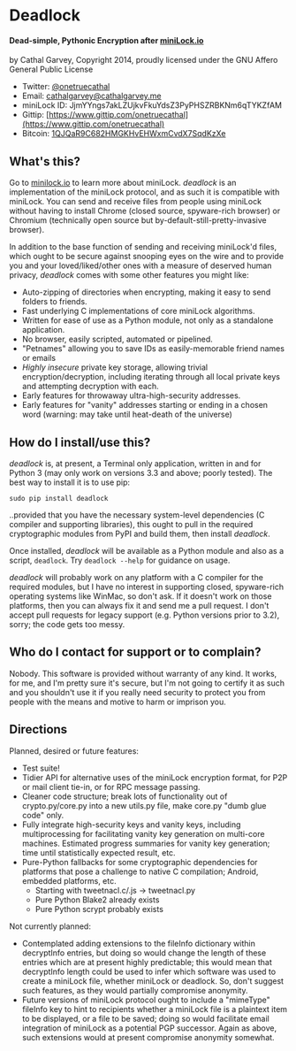 # Deadlock
#### Dead-simple, Pythonic Encryption after [miniLock.io](https://minilock.io)

by Cathal Garvey, Copyright 2014, proudly licensed under the GNU Affero General Public License

* Twitter: [@onetruecathal](https://twitter.com/onetruecathal)
* Email: [cathalgarvey@cathalgarvey.me](mailto:cathalgarvey@cathalgarvey.me)
* miniLock ID: JjmYYngs7akLZUjkvFkuYdsZ3PyPHSZRBKNm6qTYKZfAM
* Gittip: [https://www.gittip.com/onetruecathal](https://www.gittip.com/onetruecathal)
* Bitcoin: [1QJQaR9C682HMGKHvEHWxmCvdX7SqdKzXe](bitcoin://1QJQaR9C682HMGKHvEHWxmCvdX7SqdKzXe)

## What's this?
Go to [minilock.io](https://minilock.io) to learn more about miniLock. *deadlock*
is an implementation of the miniLock protocol, and as such it is compatible with
miniLock. You can send and receive files from people using miniLock without
having to install Chrome (closed source, spyware-rich browser) or Chromium
(technically open source but by-default-still-pretty-invasive browser).

In addition to the base function of sending and receiving miniLock'd files, which
ought to be secure against snooping eyes on the wire and to provide you and your
loved/liked/other ones with a measure of deserved human privacy, *deadlock* comes
with some other features you might like:

* Auto-zipping of directories when encrypting, making it easy to send folders to friends.
* Fast underlying C implementations of core miniLock algorithms.
* Written for ease of use as a Python module, not only as a standalone application.
* No browser, easily scripted, automated or pipelined.
* "Petnames" allowing you to save IDs as easily-memorable friend names or emails
* *Highly insecure* private key storage, allowing trivial encryption/decryption,
  including iterating through all local private keys and attempting decryption with each.
* Early features for throwaway ultra-high-security addresses.
* Early features for "vanity" addresses starting or ending in a chosen word (warning: may
  take until heat-death of the universe)

## How do I install/use this?
*deadlock* is, at present, a Terminal only application, written in and for Python 3
(may only work on versions 3.3 and above; poorly tested). The best way to install
it is to use pip: 

    sudo pip install deadlock
    
..provided that you have the necessary system-level dependencies (C compiler and
supporting libraries), this ought to pull in the required cryptographic modules
from PyPI and build them, then install *deadlock*.

Once installed, *deadlock* will be available as a Python module and also as a
script, `deadlock`. Try `deadlock --help` for guidance on usage.

*deadlock* will probably work on any platform with a C compiler for the required
modules, but I have no interest in supporting closed, spyware-rich operating systems
like WinMac, so don't ask. If it doesn't work on those platforms, then you can
always fix it and send me a pull request. I don't accept pull requests for legacy
support (e.g. Python versions prior to 3.2), sorry; the code gets too messy.

## Who do I contact for support or to complain?
Nobody. This software is provided without warranty of any kind. It works, for me,
and I'm pretty sure it's secure, but I'm not going to certify it as such and you
shouldn't use it if you really need security to protect you from people with the
means and motive to harm or imprison you.

## Directions
Planned, desired or future features:
* Test suite!
* Tidier API for alternative uses of the miniLock encryption format, for P2P or
  mail client tie-in, or for RPC message passing.
* Cleaner code structure; break lots of functionality out of crypto.py/core.py into
  a new utils.py file, make core.py "dumb glue code" only.
* Fully integrate high-security keys and vanity keys, including multiprocessing
  for facilitating vanity key generation on multi-core machines. Estimated progress
  summaries for vanity key generation; time until statistically expected result, etc.
* Pure-Python fallbacks for some cryptographic dependencies for platforms that pose
  a challenge to native C compilation; Android, embedded platforms, etc.
    - Starting with tweetnacl.c/.js -> tweetnacl.py
    - Pure Python Blake2 already exists
    - Pure Python scrypt probably exists

Not currently planned:

* Contemplated adding extensions to the fileInfo dictionary within decryptInfo
  entries, but doing so would change the length of these entries which are at
  present highly predictable; this would mean that decryptInfo length could be
  used to infer which software was used to create a miniLock file, whether miniLock
  or deadlock. So, don't suggest such features, as they would partially compromise
  anonymity.
* Future versions of miniLock protocol ought to include a "mimeType"
  fileInfo key to hint to recipients whether a miniLock file is a plaintext item
  to be displayed, or a file to be saved; doing so would facilitate email integration
  of miniLock as a potential PGP successor. Again as above, such extensions would at
  present compromise anonymity somewhat.

